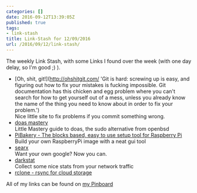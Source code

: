 ```yaml
---
categories: []
date: 2016-09-12T13:39:05Z
published: true
tags:
- link-stash
title: Link-Stash for 12/09/2016
url: /2016/09/12/link-stash/
---
```


The weekly Link Stash, with some Links I found over the week (with one day delay, so I'm good ;) ).

* [Oh, shit, git!](http://ohshitgit.com/ 'Git is hard: screwing up is easy, and figuring out how to fix your mistakes is fucking impossible. Git documentation has this chicken and egg problem where you can't search for how to get yourself out of a mess, unless you already know the name of the thing you need to know about in order to fix your problem.')   
Nice little site to fix problems if you commit something wrong.
* [doas mastery](http://www.tedunangst.com/flak/post/doas-mastery 'Doas Mastery for OpenBSD')   
Little Mastery guide to doas, the sudo alternative from openbsd
* [PiBakery - The blocks based, easy to use setup tool for Raspberry Pi](http://www.pibakery.org/index.html 'The easiest way to setup a Raspberry Pi')   
Build your own RaspberryPi image with a neat gui tool
* [searx](https://asciimoo.github.io/searx/ 'Search without being tracked.  Searx is a free internet metasearch engine which aggregates results from more than 70 search services. Users are neither tracked nor profiled. Additionally, searx can be used over Tor for online anonymity.')   
Want your own google? Now you can.
* [darkstat](https://unix4lyfe.org/darkstat/ 'Captures network traffic, calculates statistics about usage, and serves reports over HTTP.')   
Collect some nice stats from your network traffic
* [rclone - rsync for cloud storage](http://rclone.org/ 'Rclone is a command line program to sync files and directories to and from the cloud')

All of my links can be found on [my Pinboard](https://pinboard.in/u:sangyye/t:link-stash/ 'Sangyyes Pinboard: Link Stash' )
